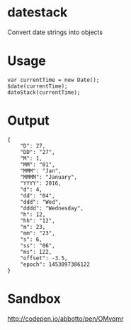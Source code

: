 # datestack
Convert date strings into objects

# Usage
    var currentTime = new Date();
    $date(currentTime);
    dateStack(currentTime);

# Output
    {
        "D": 27,
        "DD": "27",
        "M": 1,
        "MM": "01",
        "MMM": "Jan",
        "MMMM": "January",
        "YYYY": 2016,
        "d": 4,
        "dd": "04",
        "ddd": "Wed",
        "dddd": "Wednesday",
        "h": 12,
        "hh": "12",
        "m": 23,
        "mm": "23",
        "s": 6,
        "ss": "06",
        "ms": 122,
        "offset": -3.5,
        "epoch": 1453897386122
    }

# Sandbox
http://codepen.io/abbotto/pen/OMvqmr

